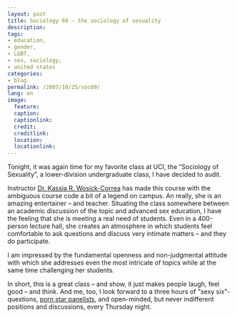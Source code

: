 ```yaml
---
layout: post
title: Sociology 69 – the sociology of sexuality
description:
tags:
- education,
- gender,
- LGBT,
- sex, sociology,
- united states
categories:
- blog
permalink: /2007/10/25/soc69/
lang: en
image:
  feature:
  caption:
  captionlink:
  credit:
  creditlink:
  location:
  locationlink:
---
```


Tonight, it was again time for my favorite class at UCI, the “Sociology of Sexuality”, a lower-division undergraduate class, I have decided to audit.

<!--more-->

Instructor [Dr. Kassia R. Wosick-Correa](http://www.socsci.uci.edu/~sgsa/2000/2000-kassia.html) has made this course with the ambiguous course code a bit of a legend on campus.
An really, she is an amazing entertainer – and teacher.
Situating the class somewhere between an academic discussion of the topic and advanced sex education, I have the feeling that she is meeting a real need of students.
Even in a 400-person lecture hall, she creates an atmosphere in which students feel comfortable to ask questions and discuss very intimate matters – and they do participate.

I am impressed by the fundamental openness and non-judgmental attitude with which she addresses even the most intricate of topics while at the same time challenging her students.

In short, this is a great class – and show, it just makes people laugh, feel good – and think.
And me, too, I look forward to a three hours of "sexy six"-questions, [porn star panelists](http://laist.com/2007/11/13/sociology_of_sexuality.php), and open-minded, but never indifferent positions and discussions, every Thursday night.